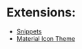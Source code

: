 

# Extensions:
- [Snippets](https://marketplace.visualstudio.com/items?itemName=Nash.awesome-flutter-snippets)
- [Material Icon Theme](https://marketplace.visualstudio.com/items?itemName=PKief.material-icon-theme)